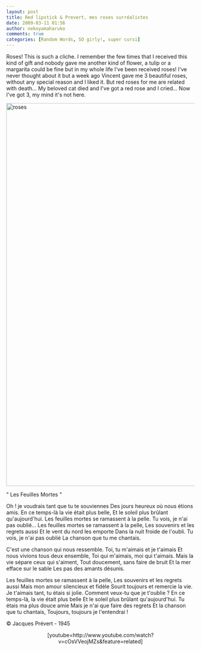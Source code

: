 ```yaml
---
layout: post
title: Red lipstick & Prevert, mes roses surréalistes
date: 2009-03-11 01:56
author: nekoyamaharuko
comments: true
categories: [Random Words, SO girly!, super cursi]
---
```

Roses! This is such a cliche. I remember the few times that I received this kind of gift and nobody gave me another kind of flower, a tulip or a margarita could be fine but in my whole life I've been received roses! I've never thought about it but a week ago Vincent gave me 3 beautiful roses, without any special reason and I liked it. But red roses for me are related with death... My beloved cat died and I've got a red rose and I cried... Now I've got 3, my mind it's not here.

<!--more-->

<img class="aligncenter wp-image-340 size-large" title="roses" src="http://nekoyamaharuko.files.wordpress.com/2009/02/dsc04570.jpg?w=768" alt="roses" width="768" height="1024" />

" Les Feuilles Mortes "

Oh ! je voudrais tant que tu te souviennes
Des jours heureux où nous étions amis.
En ce temps-là la vie était plus belle,
Et le soleil plus brûlant qu'aujourd'hui.
Les feuilles mortes se ramassent à la pelle.
Tu vois, je n'ai pas oublié...
Les feuilles mortes se ramassent à la pelle,
Les souvenirs et les regrets aussi
Et le vent du nord les emporte
Dans la nuit froide de l'oubli.
Tu vois, je n'ai pas oublié
La chanson que tu me chantais.

C'est une chanson qui nous ressemble.
Toi, tu m'aimais et je t'aimais
Et nous vivions tous deux ensemble,
Toi qui m'aimais, moi qui t'aimais.
Mais la vie sépare ceux qui s'aiment,
Tout doucement, sans faire de bruit
Et la mer efface sur le sable
Les pas des amants désunis.

Les feuilles mortes se ramassent à la pelle,
Les souvenirs et les regrets aussi
Mais mon amour silencieux et fidèle
Sourit toujours et remercie la vie.
Je t'aimais tant, tu étais si jolie.
Comment veux-tu que je t'oublie ?
En ce temps-là, la vie était plus belle
Et le soleil plus brûlant qu'aujourd'hui.
Tu étais ma plus douce amie
Mais je n'ai que faire des regrets
Et la chanson que tu chantais,
Toujours, toujours je l'entendrai !

© Jacques Prévert - 1945
<p style="text-align:center;">[youtube=http://www.youtube.com/watch?v=cOsVVeojMZs&amp;feature=related]</p>
